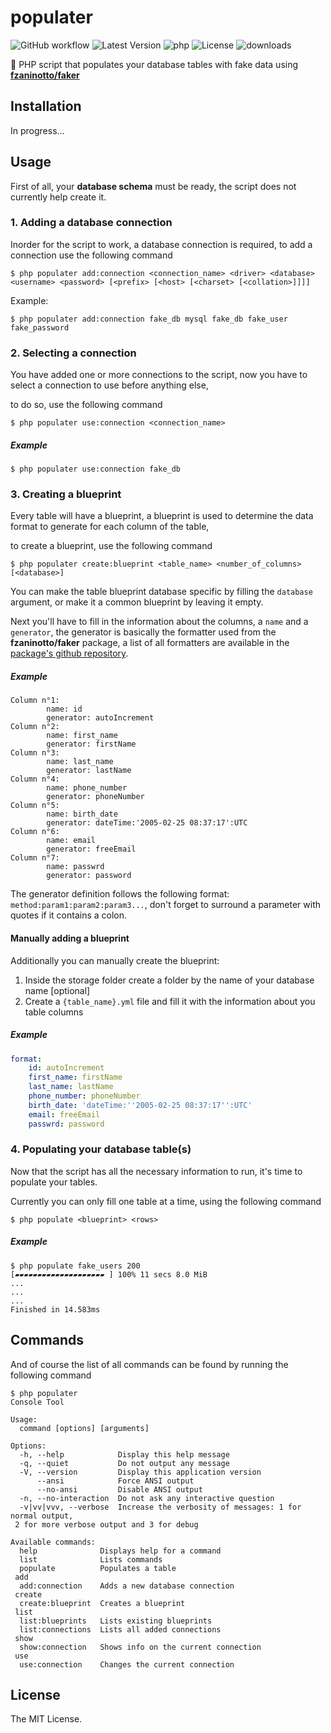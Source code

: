 # populater
![GitHub workflow](https://img.shields.io/github/workflow/status/SychO9/populater/tests?style=flat-square)
![Latest Version](https://img.shields.io/github/release/SychO9/populater.svg?style=flat-square&color=orange)
![php](https://img.shields.io/badge/php-^7.2-red.svg?style=flat-square&color=blue)
![License](https://img.shields.io/badge/license-MIT-green.svg?style=flat-square&color=green)
![downloads](https://img.shields.io/packagist/dt/sycho/populater?color=%23f28d1a&style=flat-square)

:elephant: PHP script that populates your database tables with fake data using **[fzaninotto/faker](https://github.com/fzaninotto/Faker)**

## Installation
In progress...

## Usage
First of all, your **database schema** must be ready, the script does not currently help create it.

### 1. Adding a database connection
Inorder for the script to work, a database connection is required, to add a connection use the following command

```
$ php populater add:connection <connection_name> <driver> <database> <username> <password> [<prefix> [<host> [<charset> [<collation>]]]]
```

Example:

```shell
$ php populater add:connection fake_db mysql fake_db fake_user fake_password
```

### 2. Selecting a connection
You have added one or more connections to the script, now you have to select a connection to use before anything else,

to do so, use the following command
```
$ php populater use:connection <connection_name>
```

##### Example
```shell
$ php populater use:connection fake_db
```

### 3. Creating a blueprint
Every table will have a blueprint, a blueprint is used to determine the data format to generate for each column of the table,

to create a blueprint, use the following command

```
$ php populater create:blueprint <table_name> <number_of_columns> [<database>]
```

You can make the table blueprint database specific by filling the `database` argument, or make it a common blueprint by leaving it empty.

Next you'll have to fill in the information about the columns, a `name` and a `generator`, the generator is basically the formatter used from the **fzaninotto/faker** package, a list of all formatters are available in the [package's github repository](https://github.com/fzaninotto/Faker).

##### Example
```
Column n°1:
        name: id
        generator: autoIncrement
Column n°2:
        name: first_name
        generator: firstName
Column n°3:
        name: last_name
        generator: lastName
Column n°4:
        name: phone_number
        generator: phoneNumber
Column n°5:
        name: birth_date
        generator: dateTime:'2005-02-25 08:37:17':UTC
Column n°6:
        name: email
        generator: freeEmail
Column n°7:
        name: passwrd
        generator: password
```

The generator definition follows the following format: `method:param1:param2:param3...`, don't forget to surround a parameter with quotes if it contains a colon.

#### Manually adding a blueprint
Additionally you can manually create the blueprint:

1. Inside the storage folder create a folder by the name of your database name [optional]
2. Create a `{table_name}.yml` file and fill it with the information about you table columns

##### Example
```yaml
format:
    id: autoIncrement
    first_name: firstName
    last_name: lastName
    phone_number: phoneNumber
    birth_date: 'dateTime:''2005-02-25 08:37:17'':UTC'
    email: freeEmail
    passwrd: password
```

### 4. Populating your database table(s)
Now that the script has all the necessary information to run, it's time to populate your tables.

Currently you can only fill one table at a time, using the following command
```
$ php populate <blueprint> <rows>
```

##### Example
```
$ php populate fake_users 200
[▰▰▰▰▰▰▰▰▰▰▰▰▰▰▰▰▰▰▰▰ ] 100% 11 secs 8.0 MiB
...
...
...
Finished in 14.583ms
```

## Commands
And of course the list of all commands can be found by running the following command

```
$ php populater
Console Tool

Usage:
  command [options] [arguments]

Options:
  -h, --help            Display this help message
  -q, --quiet           Do not output any message
  -V, --version         Display this application version
      --ansi            Force ANSI output
      --no-ansi         Disable ANSI output
  -n, --no-interaction  Do not ask any interactive question
  -v|vv|vvv, --verbose  Increase the verbosity of messages: 1 for normal output,
 2 for more verbose output and 3 for debug

Available commands:
  help              Displays help for a command
  list              Lists commands
  populate          Populates a table
 add
  add:connection    Adds a new database connection
 create
  create:blueprint  Creates a blueprint
 list
  list:blueprints   Lists existing blueprints
  list:connections  Lists all added connections
 show
  show:connection   Shows info on the current connection
 use
  use:connection    Changes the current connection
```

## License
The MIT License.

